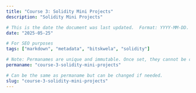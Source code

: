 ```yaml
---
title: "Course 3: Solidity Mini Projects"
description: "Solidity Mini Projects"

# This is the date the document was last updated.  Format: YYYY-MM-DD.
date: "2025-05-25"

# For SEO purposes
tags: ["markdown", "metadata", "bitskwela", "solidity"]

# Note: Permanames are unique and immutable. Once set, they cannot be changed.  You may change the filename but not this.
permaname: "course-3-solidity-mini-projects"

# Can be the same as permaname but can be changed if needed.
slug: "course-3-solidity-mini-projects"
---
```

